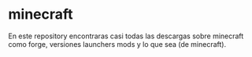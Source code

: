 # minecraft
En este repository encontraras casi todas las descargas sobre minecraft como forge, versiones launchers mods y lo que sea (de minecraft).
